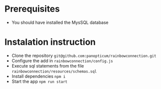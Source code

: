 # Prerequisites
* You should have installed the MysSQL database

# Instalation instruction

* Clone the repository `git@github.com:panopticum/rainbowconnection.git`
* Configure the add in `rainbowconnection/config.js`
* Execute sql statements from the file `rainbowconnection/resources/schemas.sql`
* Install dependencies `npm i`
* Start the app `npm run start`

